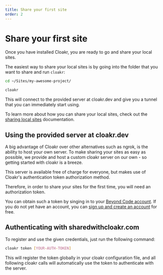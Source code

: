 ```yaml
---
title: Share your first site
order: 2
---
```


# Share your first site

Once you have installed Cloakr, you are ready to go and share your local sites.

The easiest way to share your local sites is by going into the folder that you want to share and run `cloakr`:

```bash
cd ~/Sites/my-awesome-project/

cloakr
```

This will connect to the provided server at cloakr.dev and give you a tunnel that you can immediately start using.

To learn more about how you can share your local sites, check out the [sharing local sites](/docs/cloakr/client/sharing) documentation.

## Using the provided server at cloakr.dev

A big advantage of Cloakr over other alternatives such as ngrok, is the ability to host your own server. To make sharing your sites as easy as possible, we provide and host a custom cloakr server on our own - so getting started with cloakr is a breeze.

This server is available free of charge for everyone, but makes use of Cloakr's authentication token authorization method.

Therefore, in order to share your sites for the first time, you will need an authorization token.

You can obtain such a token by singing in to your [Beyond Code account](https://beyondco.de/login). If you do not yet have an account, you can [sign up and create an account](https://beyondco.de/register) for free.

## Authenticating with sharedwithcloakr.com

To register and use the given credentials, just run the following command:

```bash
cloakr token [YOUR-AUTH-TOKEN]
```

This will register the token globally in your cloakr configuration file, and all following cloakr calls will automatically use the token to authenticate with the server.
